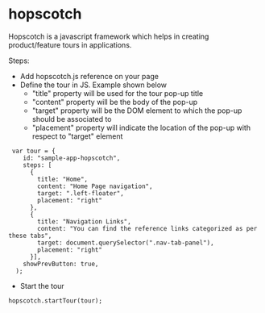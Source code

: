 # hopscotch

Hopscotch is a javascript framework which helps in creating product/feature tours in applications.


Steps:
  - Add hopscotch.js reference on your page
  - Define the tour in JS. Example shown below
    - "title" property will be used for the tour pop-up title
    - "content" property will be the body of the pop-up
    - "target" property will be the DOM element to which the pop-up should be associated to
    - "placement" property will indicate the location of the pop-up with respect to "target" element
  ```
   var tour = {
      id: "sample-app-hopscotch",
      steps: [
        {
          title: "Home",
          content: "Home Page navigation",
          target: ".left-floater",
          placement: "right"
        },
        {
          title: "Navigation Links",
          content: "You can find the reference links categorized as per these tabs",
          target: document.querySelector(".nav-tab-panel"),
          placement: "right"
        }],
      showPrevButton: true,
    );
  ```
  - Start the tour
  ```
  hopscotch.startTour(tour);
  ```
   
